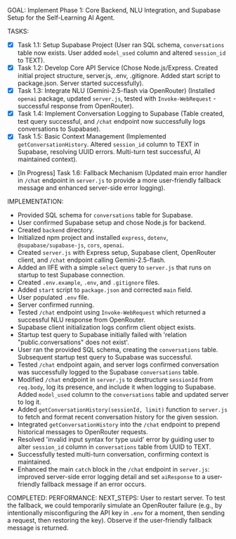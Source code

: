 GOAL: Implement Phase 1: Core Backend, NLU Integration, and Supabase Setup for the Self-Learning AI Agent.

TASKS:
- [X] Task 1.1: Setup Supabase Project (User ran SQL schema, `conversations` table now exists. User added `model_used` column and altered `session_id` to TEXT).
- [X] Task 1.2: Develop Core API Service (Chose Node.js/Express. Created initial project structure, server.js, .env, .gitignore. Added start script to package.json. Server started successfully).
- [X] Task 1.3: Integrate NLU (Gemini-2.5-flash via OpenRouter) (Installed `openai` package, updated `server.js`, tested with `Invoke-WebRequest` - successful response from OpenRouter).
- [X] Task 1.4: Implement Conversation Logging to Supabase (Table created, test query successful, and `/chat` endpoint now successfully logs conversations to Supabase).
- [X] Task 1.5: Basic Context Management (Implemented `getConversationHistory`. Altered `session_id` column to TEXT in Supabase, resolving UUID errors. Multi-turn test successful, AI maintained context).
- [In Progress] Task 1.6: Fallback Mechanism (Updated main error handler in `/chat` endpoint in `server.js` to provide a more user-friendly fallback message and enhanced server-side error logging).

IMPLEMENTATION:
- Provided SQL schema for `conversations` table for Supabase.
- User confirmed Supabase setup and chose Node.js for backend.
- Created `backend` directory.
- Initialized npm project and installed `express`, `dotenv`, `@supabase/supabase-js`, `cors`, `openai`.
- Created `server.js` with Express setup, Supabase client, OpenRouter client, and `/chat` endpoint calling Gemini-2.5-flash.
- Added an IIFE with a simple `select` query to `server.js` that runs on startup to test Supabase connection.
- Created `.env.example`, `.env`, and `.gitignore` files.
- Added `start` script to `package.json` and corrected `main` field.
- User populated `.env` file.
- Server confirmed running.
- Tested `/chat` endpoint using `Invoke-WebRequest` which returned a successful NLU response from OpenRouter.
- Supabase client initialization logs confirm client object exists.
- Startup test query to Supabase initially failed with 'relation "public.conversations" does not exist'.
- User ran the provided SQL schema, creating the `conversations` table. Subsequent startup test query to Supabase was successful.
- Tested `/chat` endpoint again, and server logs confirmed conversation was successfully logged to the Supabase `conversations` table.
- Modified `/chat` endpoint in `server.js` to destructure `sessionId` from `req.body`, log its presence, and include it when logging to Supabase. Added `model_used` column to the `conversations` table and updated server to log it.
- Added `getConversationHistory(sessionId, limit)` function to `server.js` to fetch and format recent conversation history for the given session.
- Integrated `getConversationHistory` into the `/chat` endpoint to prepend historical messages to OpenRouter requests.
- Resolved 'invalid input syntax for type uuid' error by guiding user to alter `session_id` column in `conversations` table from UUID to TEXT.
- Successfully tested multi-turn conversation, confirming context is maintained.
- Enhanced the main `catch` block in the `/chat` endpoint in `server.js`: improved server-side error logging detail and set `aiResponse` to a user-friendly fallback message if an error occurs.

COMPLETED: 
PERFORMANCE: 
NEXT_STEPS: User to restart server. To test the fallback, we could temporarily simulate an OpenRouter failure (e.g., by intentionally misconfiguring the API key in `.env` for a moment, then sending a request, then restoring the key). Observe if the user-friendly fallback message is returned.
